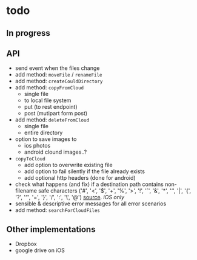 # todo

## In progress
 
## API

 * send event when the files change
 * add method: `moveFile` / `renameFile`
 * add method: `createCouldDirectory`
 * add method: `copyFromCloud`
   * single file
   * to local file system
   * put (to rest endpoint)
   * post (mutipart form post)
 * add method: `deleteFromCloud`
   * single file
   * entire directory
 * option to save images to 
   * ios photos
   * android clound images..?
 * `copyToCloud`
   * add option to overwrite existing file 
   * add option to fail silently if the file already exists
   * add optional http headers (done for android)
 * check what happens (and fix) if a destination path contains non-filename safe characters ('#', '<', '$', '+', '%', '>', '!', '`', '&', '*', '‘', '|', '{', '?', '“', '=', '}', '/', ':', '\\', '@') [source](http://www.mtu.edu/umc/services/digital/writing/characters-avoid/).  _iOS only_
 * sensible & descriptive error messages for all error scenarios
 * add method: `searchForCloudFiles`
 
## Other implementations
 
 * Dropbox
 * google drive on iOS
